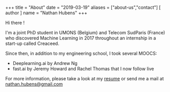 +++
title = "About"
date = "2019-03-19"
aliases = ["about-us","contact"]
[ author ]
  name = "Nathan Hubens"
+++

Hi there ! 

I'm a joint PhD student in UMONS (Belgium) and Telecom SudParis (France) who discovered Machine Learning in 2017 throughout an internship in a start-up called Creaceed.

Since then, in addition to my engineering school, I took several MOOCS:

- Deeplearning.ai by Andrew Ng
- fast.ai by Jeremy Howard and Rachel Thomas that I now follow live


For more information, please take a look at my [resume](../cv.pdf) or send me a mail at nathan.hubens@gmail.com
